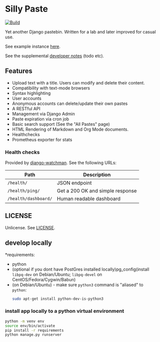 # Silly Paste

[![Build](https://github.com/winny-/sillypaste/actions/workflows/build.yml/badge.svg)](https://github.com/winny-/sillypaste/actions/workflows/build.yml)

Yet another Django pastebin.  Written for a lab and later improved for casual
use.

See example instance [here](https://sillypaste.herokuapp.com/).

See the supplemental [developer notes](./notes.org) (todo etc).

## Features

- Upload text with a title.  Users can modify and delete their content.
- Compatibility with text-mode browsers
- Syntax highlighting
- User accounts
- Anonymous accounts can delete/update their own pastes
- A RESTful API
- Management via Django Admin
- Paste expiration via cron job
- Basic search support (See the "All Pastes" page)
- HTML Rendering of Markdown and Org Mode documents.
- Healthchecks
- Prometheus exporter for stats

### Health checks

Provided by [django-watchman][django-watchman].  See the following URLs:

| Path                 | Description                      |
| -------------------- | -------------------------------- |
| `/health/`           | JSON endpoint                    |
| `/health/ping/`      | Get a 200 OK and simple response |
| `/health/dashboard/` | Human readable dashboard         |

[django-watchman]: https://github.com/mwarkentin/django-watchman

## LICENSE

Unlicense.  See [LICENSE](./LICENSE).

## develop locally

*requirements:
- python
- (optional if you dont have PostGres installed locally)pg_config(install `libpq-dev` on Debian/Ubuntu; `libpq-devel` on CentOS/Fedora/Cygwin/Babun)
- (on Debian/Ubuntu) - make sure `python3` command is "aliased" to `python`:
    ```bash
    sudo apt-get install python-dev-is-python3
    ```

### install app locally to a python virtual environment

```bash
python -m venv env
source env/bin/activate
pip install -r requirements
python manage.py runserver
```